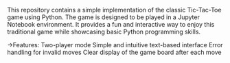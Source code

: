 This repository contains a simple implementation of the classic Tic-Tac-Toe game using Python. The game is designed to be played in a Jupyter Notebook environment. 
It provides a fun and interactive way to enjoy this traditional game while showcasing basic Python programming skills.

->Features:
Two-player mode
Simple and intuitive text-based interface
Error handling for invalid moves
Clear display of the game board after each move
